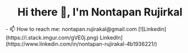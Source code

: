 <h1 align="center">Hi there 👋, I'm Nontapan Rujirkal</h1>
- 📫 How to reach me: nontapan.rujirakal@gmail.com
[![Linkedin](https://i.stack.imgur.com/gVE0j.png) LinkedIn](https://www.linkedin.com/in/nontapan-rujirakal-4b1936221/)

<!--
**nontapanr/nontapanr** is a ✨ _special_ ✨ repository because its `README.md` (this file) appears on your GitHub profile.

Here are some ideas to get you started:

- 🔭 I’m currently working on ...
- 🌱 I’m currently learning ...
- 👯 I’m looking to collaborate on ...
- 🤔 I’m looking for help with ...
- 💬 Ask me about ...
- 📫 How to reach me: ...
- 😄 Pronouns: ...
- ⚡ Fun fact: ...
-->
